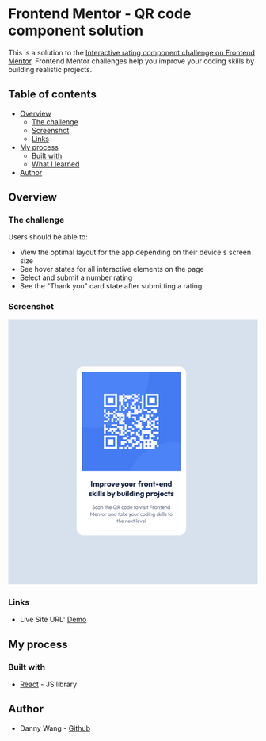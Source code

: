 # Frontend Mentor - QR code component solution

This is a solution to the [Interactive rating component challenge on Frontend Mentor](https://www.frontendmentor.io/challenges/qr-code-component-iux_sIO_H). Frontend Mentor challenges help you improve your coding skills by building realistic projects.

## Table of contents

- [Overview](#overview)
  - [The challenge](#the-challenge)
  - [Screenshot](#screenshot)
  - [Links](#links)
- [My process](#my-process)
  - [Built with](#built-with)
  - [What I learned](#what-i-learned)
- [Author](#author)

## Overview

### The challenge

Users should be able to:

- View the optimal layout for the app depending on their device's screen size
- See hover states for all interactive elements on the page
- Select and submit a number rating
- See the "Thank you" card state after submitting a rating

### Screenshot

![result](./screenshot.png)

### Links

- Live Site URL: [Demo](https://fe-qr-code-4yy3j7obo-windate3411.vercel.app/)

## My process

### Built with

- [React](https://reactjs.org/) - JS library

## Author

- Danny Wang - [Github](https://github.com/windate3411)
